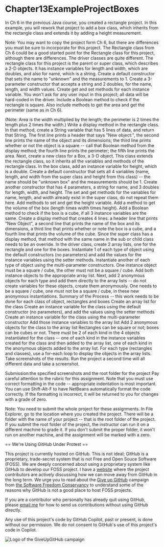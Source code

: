 # Chapter13ExampleProjectBoxes
In Ch 6 in the previous Java course, you created a rectangle project. In this example, you will rework that project to add a box class, which inherits from the rectangle class and extends it by adding a height measurement.  

Note: You may want to copy the project form Ch 6, but there are differences you must be sure to incorporate for this project. The Rectangle class from Ch 6 could be a good started point for the Rectangle class for this project, although there are differences. The driver classes are quite different.  The rectangle class for this project is the parent or super class, which describes a 2-D objects. It has instance variables for length and width, which are doubles, and also for name, which is a string. Create a default constructor that sets the name to "unknown" and the measurements to 1. Create a 3-parameter constructor that accepts a string and 2 doubles, for the name, length, and width values. Create get and set methods for each instance variable. You won't ask for any user input in this project; all data will be hard-coded in the driver. Include a Boolean method to check if the rectangle is square. Also include methods to get the area and get the perimeter (same as in Ch 6). 

(Note: Area is the width multiplied by the length; the perimeter is 2 times the length plus 2 times the width.)  Write a display method in the rectangle class. In that method, create a String variable that has 5 lines of data, and return that String. The first line prints a header that says "New object:", the second line prints the name of the object and its dimensions; the third line prints whether or not the object is a square -- call that Boolean method from the display method; the fourth line prints the perimeter; the fifth line prints the area. Next, create a new class for a Box, a 3-D object. This class extends the rectangle class, so it inherits all the variables and methods of the rectangle class. In the box class, add an instance variable for height, which is a double. Create a default constructor that sets all 4 variables (name, length, and width from the super class and height from this class) -- the name should be "unknown box" and the measurements should be 1. Create another constructor that has 4 parameters, a string for name, and 3 doubles for length, width, and height. The set and get methods for the variables for name, length, and width already exist in the super class, do not repeat them here. Add methods to set and get the height variable. Add a method to get the volume of the box (length times width times height). Add a Boolean method to check if the box is a cube, if all 3 instance variables are the same. Create a display method that creates 4 lines: a header line that prints "New Object", a second line that prints the name of the box and its dimensions, a third line that prints whether or note the box is a cube, and a fourth line that prints the volume of the cube. Since the super class has a display method, that method with the same name in the sub or child class needs to be an override.  In the driver class, create 2 array lists, one for the rectangle and one for the boxes. Instantiate 1 of each type of object using the default constructors (no parameters) and add the values for the instance variables using the setter methods. Instantiate another of each type of object using the multi-parameter constructors. One instance object must be a square / cube, the other must not be a square / cube. Add both instance objects to the appropriate array list.   Next, add 2 anonymous objects for each type and add them directly to the array lists -- do not create variables for these objects, create them anonymously. One needs to be a square / cube, one must not be a square / cube, in these new anonymous instantiations.   Summary of the Process -- this work needs to be done for each class of object, rectangles and boxes  Create an array list for the class Create an instance variable for the class using the default constructor (no parameters), and add the values using the setter methods Create an instance variable for the class using the multi-parameter constructor Add those instance variables to the array list Add 2 anonymous objects for the class to the array list Rectangles can be square or not; boxes can be cubes or not. There must be 2 of each kind in the 4 objects instantiated for the class -- one of each kind in the instance variables created for the class and then added to the array list, one of each kind in the anonymous objects added to the array list.  For each type (rectangles and classes), use a for-each loop to display the objects in the array lists. Take screenshots of the results. Run the project a second time will all different data and take a screenshot.     

Submission:the specified screenshots and the root folder for the project     Pay careful attention to the rubric for this assignment.  Note that you must use correct formatting in the code -- appropriate indentation is most important. You can use Shift-Alt-F to have NetBeans automatically format the code correctly. If the formatting is incorrect, it will be returned to you for changes with a grade of zero.  

Note: You need to submit the whole project for these assignments. In File Explorer, go to the location where you created the project. There will be a folder with the name of your project -- that is the root folder of the project.  If you submit the root folder of the project, the instructor can run it on a different machine to grade it. If you don't submit the proper folder, it won't run on another machine, and the assignment will be marked with a zero. 

== We're Using GitHub Under Protest ==

This project is currently hosted on GitHub.  This is not ideal; GitHub is a
proprietary, trade-secret system that is not Free and Open Souce Software
(FOSS).  We are deeply concerned about using a proprietary system like GitHub
to develop our FOSS project. I have a [website](bellKevin.me) where the
project contributors are actively discussing how we can move away from GitHub
in the long term.  We urge you to read about the [Give up GitHub](https://GiveUpGitHub.org) campaign 
from [the Software Freedom Conservancy](https://sfconservancy.org) to understand some of the reasons why GitHub is not 
a good place to host FOSS projects.

If you are a contributor who personally has already quit using GitHub, please
[email me](bellKevin.me) for how to send us contributions without
using GitHub directly.

Any use of this project's code by GitHub Copilot, past or present, is done
without our permission.  We do not consent to GitHub's use of this project's
code in Copilot.

![Logo of the GiveUpGitHub campaign](https://sfconservancy.org/img/GiveUpGitHub.png)

